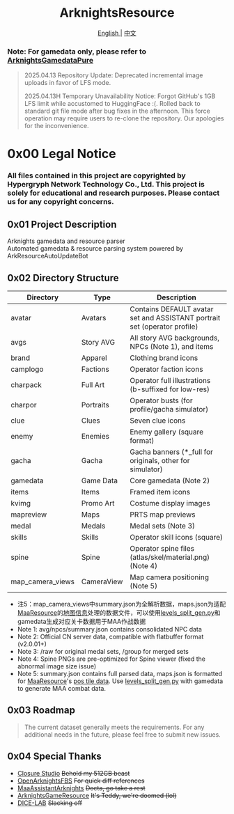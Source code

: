 <h1 align="center">ArknightsResource</h1>
<p align="center">
<a href="/README.md" target="_blank"> English </a> | <a href="/README_CN.md" target="_blank">中文</a>
</p>

### Note: For gamedata only, please refer to [ArknightsGamedataPure](https://github.com/closure-studio/ArknightsGamedataPure)

> 2025.04.13 Repository Update: Deprecated incremental image uploads in favor of LFS mode.
>
> 2025.04.13H Temporary Unavailability Notice: Forgot GitHub's 1GB LFS limit while accustomed to HuggingFace :(. Rolled back to standard git file mode after bug fixes in the afternoon. This force operation may require users to re-clone the repository. Our apologies for the inconvenience.

# **0x00 Legal Notice**  

### **All files contained in this project are copyrighted by Hypergryph Network Technology Co., Ltd. This project is solely for educational and research purposes. Please contact us for any copyright concerns.**  

## **0x01 Project Description**  

Arknights gamedata and resource parser  
Automated gamedata & resource parsing system powered by ArkResourceAutoUpdateBot

## **0x02 Directory Structure**  

| Directory        | Type       | Description                                                               |
|------------------|------------|---------------------------------------------------------------------------|
| avatar           | Avatars    | Contains DEFAULT avatar set and ASSISTANT portrait set (operator profile) |
| avgs             | Story AVG  | All story AVG backgrounds, NPCs (Note 1), and items                       |
| brand            | Apparel    | Clothing brand icons                                                      |
| camplogo         | Factions   | Operator faction icons                                                    |
| charpack         | Full Art   | Operator full illustrations (b-suffixed for low-res)                      |
| charpor          | Portraits  | Operator busts (for profile/gacha simulator)                              |
| clue             | Clues      | Seven clue icons                                                          |
| enemy            | Enemies    | Enemy gallery (square format)                                             |
| gacha            | Gacha      | Gacha banners (*_full for originals, other for simulator)                 |
| gamedata         | Game Data  | Core gamedata (Note 2)                                                    |
| items            | Items      | Framed item icons                                                         |
| kvimg            | Promo Art  | Costume display images                                                    |
| mapreview        | Maps       | PRTS map previews                                                         |
| medal            | Medals     | Medal sets (Note 3)                                                       |
| skills           | Skills     | Operator skill icons (square)                                             |
| spine            | Spine      | Operator spine files (atlas/skel/material.png) (Note 4)                   |
| map_camera_views | CameraView | Map camera positioning (Note 5)                                           |
 
- 注5：map_camera_views中summary.json为全解析数据，maps.json为适配[MaaResource](https://github.com/MaaAssistantArknights/MaaResource)的[地图信息](https://github.com/MaaAssistantArknights/MaaResource/tree/main/resource/Arknights-Tile-Pos)处理的数据文件，可以使用[levels_split_gen.py](https://github.com/yuanyan3060/ArknightsGameResource/blob/main/levels_split_gen.py)和gamedata生成对应关卡数据用于MAA作战数据
- Note 1: avg/npcs/summary.json contains consolidated NPC data
- Note 2: Official CN server data, compatible with flatbuffer format (v2.0.01+)
- Note 3: /raw for original medal sets, /group for merged sets
- Note 4: Spine PNGs are pre-optimized for Spine viewer (fixed the abnormal image size issue)
- Note 5: summary.json contains full parsed data, maps.json is formatted for [MaaResource](https://github.com/MaaAssistantArknights/MaaResource)'s [pos tile data](https://github.com/MaaAssistantArknights/MaaResource/tree/main/resource/Arknights-Tile-Pos). Use [levels_split_gen.py](https://github.com/yuanyan3060/ArknightsGameResource/blob/main/levels_split_gen.py) with gamedata to generate MAA combat data.

## **0x03 Roadmap**
> The current dataset generally meets the requirements. For any additional needs in the future, please feel free to submit new issues.

## **0x04 Special Thanks**
- [Closure Studio](https://github.com/closure-studio/) ~~Behold my 512GB beast~~
- [OpenArknightsFBS](https://github.com/MooncellWiki/OpenArknightsFBS) ~~For quick diff references~~
- [MaaAssistantArknights](https://github.com/MaaAssistantArknights/MaaAssistantArknights) ~~Docta, go take a rest~~
- [ArknightsGameResource](https://github.com/yuanyan3060/ArknightsGameResource) ~~It's Teddy, we're doomed (lol)~~
- [DICE-LAB](https://github.com/DICE-LAB-SYX) ~~Slacking off~~